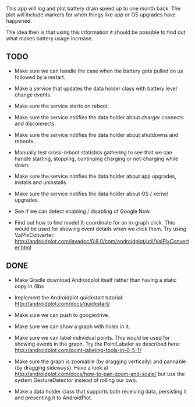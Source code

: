 This app will log and plot battery drain speed up to one month
back. The plot will include markers for when things like app or OS
upgrades have happened.

The idea then is that using this information it should be possible to
find out what makes battery usage increase.

TODO
----
* Make sure we can handle the case when the battery gets pulled on us
followed by a restart.

* Make a service that updates the data holder class with battery level
change events.

* Make sure the service starts on reboot.

* Make sure the service notifies the data holder about charger connects
and disconnects.

* Make sure the service notifies the data holder about shutdowns and
reboots.

* Manually test cross-reboot statistics gathering to see that we can
handle starting, stopping, continuing charging or not-charging while
down.

* Make sure the service notifies the data holder about app upgrades,
installs and uninstalls.

* Make sure the service notifies the data holder about OS / kernel
upgrades.

* See if we can detect enabling / disabling of Google Now.

* Find out how to find model X-coordinate for an in-graph click. This
would be used for showing event details when we click them. Try using
ValPixConverter:
http://androidplot.com/javadoc/0.6.0/com/androidplot/util/ValPixConverter.html

DONE
----
* Make Gradle download Androidplot itself rather than having a static
copy in /libs

* Implement the Androidplot quickstart tutorial:
http://androidplot.com/docs/quickstart/

* Make sure we can push to googledrive.

* Make sure we can show a graph with holes in it.

* Make sure we can label individual points. This would be used for
showing events in the graph. Try the PointLabeler as described here:
http://androidplot.com/point-labeling-tools-in-0-5-1/

* Make sure the graph is zoomable (by dragging vertically) and
pannable (by dragging sideways). Have a look at
http://androidplot.com/docs/how-to-pan-zoom-and-scale/ but use the
system GestureDetector instead of rolling our own.

* Make a data holder class that supports both receiving data,
persisting it and presenting it to AndroidPlot.
